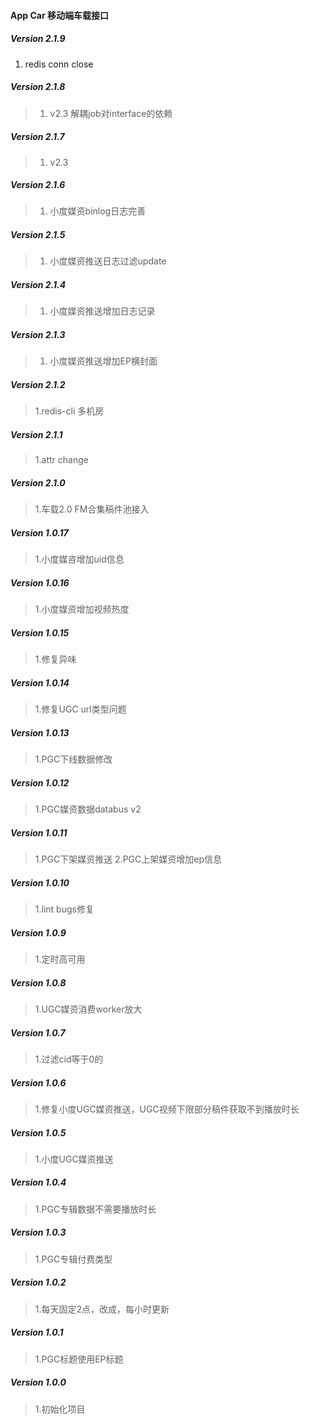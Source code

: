 #### App Car 移动端车载接口

##### Version 2.1.9
1. redis conn close

##### Version 2.1.8
> 1. v2.3 解耦job对interface的依赖

##### Version 2.1.7
> 1. v2.3

##### Version 2.1.6
> 1. 小度媒资binlog日志完善

##### Version 2.1.5
> 1. 小度媒资推送日志过滤update

##### Version 2.1.4
> 1. 小度媒资推送增加日志记录

##### Version 2.1.3
> 1. 小度媒资推送增加EP横封面

##### Version 2.1.2
> 1.redis-cli 多机房

##### Version 2.1.1
> 1.attr change

##### Version 2.1.0
> 1.车载2.0 FM合集稿件池接入

##### Version 1.0.17
> 1.小度媒咨增加uid信息

##### Version 1.0.16
> 1.小度媒资增加视频热度

##### Version 1.0.15
> 1.修复异味

##### Version 1.0.14
> 1.修复UGC url类型问题

##### Version 1.0.13
> 1.PGC下线数据修改

##### Version 1.0.12
> 1.PGC媒资数据databus v2

##### Version 1.0.11
> 1.PGC下架媒资推送
> 2.PGC上架媒资增加ep信息

##### Version 1.0.10
> 1.lint bugs修复

##### Version 1.0.9
> 1.定时高可用

##### Version 1.0.8
> 1.UGC媒资消费worker放大

##### Version 1.0.7
> 1.过滤cid等于0的

##### Version 1.0.6
> 1.修复小度UGC媒资推送，UGC视频下限部分稿件获取不到播放时长

##### Version 1.0.5
> 1.小度UGC媒资推送

##### Version 1.0.4
> 1.PGC专辑数据不需要播放时长

##### Version 1.0.3
> 1.PGC专辑付费类型
##### Version 1.0.2
> 1.每天固定2点，改成，每小时更新

##### Version 1.0.1
> 1.PGC标题使用EP标题

##### Version 1.0.0
> 1.初始化项目